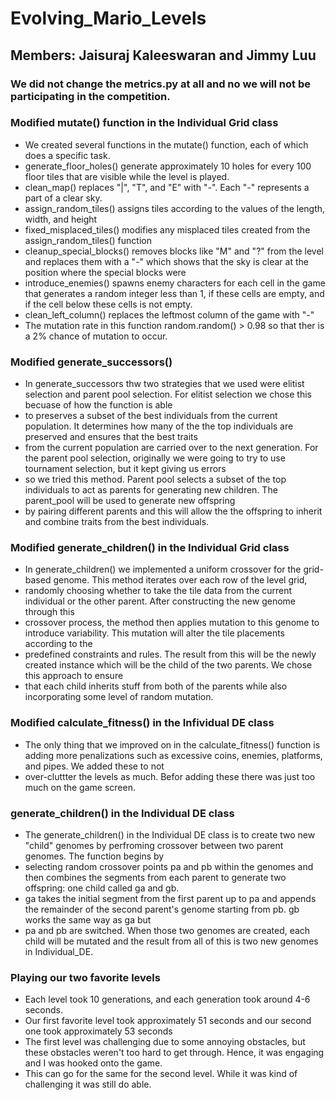 # Evolving_Mario_Levels

## Members: Jaisuraj Kaleeswaran and Jimmy Luu

### We did not change the metrics.py at all and no we will not be participating in the competition.

### Modified mutate() function in the Individual Grid class

- We created several functions in the mutate() function, each of which does a specific task.
- generate_floor_holes() generate approximately 10 holes for every 100 floor tiles that are visible while the level is played.
- clean_map() replaces "|", "T", and "E" with "-". Each "-" represents a part of a clear sky.
- assign_random_tiles() assigns tiles according to the values of the length, width, and height
- fixed_misplaced_tiles() modifies any misplaced tiles created from the assign_random_tiles() function
- cleanup_special_blocks() removes blocks like "M" and "?" from the level and replaces them with a "-" which shows that the sky is clear at the position where the special blocks were
- introduce_enemies() spawns enemy characters for each cell in the game that generates a random integer less than 1, if these cells are empty, and if the cell below these cells is not empty.
- clean_left_column() replaces the leftmost column of the game with "-"
- The mutation rate in this function random.random() > 0.98 so that ther is a 2% chance of mutation to occur.

### Modified generate_successors()

- In generate_successors thw two strategies that we used were elitist selection and parent pool selection. For elitist selection we chose this becuase of how the function is able
- to preserves a subset of the best individuals from the current population. It determines how many of the the top individuals are preserved and ensures that the best traits 
- from the current population are carried over to the next generation. For the parent pool selection, originally we were going to try to use tournament selection, but it kept giving us errors
- so we tried this method. Parent pool selects a subset of the top individuals to act as parents for generating new children. The parent_pool will be used to generate new offspring 
- by pairing different parents and this will allow the the offspring to inherit and combine traits from the best individuals.

### Modified generate_children() in the Individual Grid class

- In generate_children() we implemented a uniform crossover for the grid-based genome. This method iterates over each row of the level grid, 
- randomly choosing whether to take the tile data from the current individual or the other parent. After constructing the new genome through this 
- crossover process, the method then applies mutation to this genome to introduce variability. This mutation will alter the tile placements according to the
- predefined constraints and rules. The result from this will be the newly created instance which will be the child of the two parents. We chose this approach to ensure
- that each child inherits stuff from both of the parents while also incorporating some level of random mutation.

### Modified calculate_fitness() in the Infividual DE class

- The only thing that we improved on in the calculate_fitness() function is adding more penalizations such as excessive coins, enemies, platforms, and pipes. We added these to not
- over-cluttter the levels as much. Befor adding these there was just too much on the game screen.

### generate_children() in the Individual DE class

- The generate_children() in the Individual DE class is to create two new "child" genomes by perfroming crossover between two parent genomes. The function begins by
- selecting random crossover points pa and pb within the genomes and then combines the segments from each parent to generate two offspring: one child called ga and gb. 
- ga takes the initial segment from the first parent up to pa and appends the remainder of the second parent's genome starting from pb. gb works the same way as ga but 
- pa and pb are switched. When those two genomes are created, each child will be mutated and the result from all of this is two new genomes in Individual_DE.

### Playing our two favorite levels

- Each level took 10 generations, and each generation took around 4-6 seconds.
- Our first favorite level took approximately 51 seconds and our second one took approximately 53 seconds
- The first level was challenging due to some annoying obstacles, but these obstacles weren't too hard to get through. Hence, it was engaging and I was hooked onto the game.
- This can go for the same for the second level. While it was kind of challenging it was still do able.
